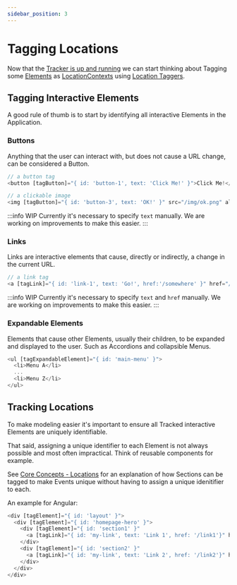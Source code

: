 ```yaml
---
sidebar_position: 3
---
```


# Tagging Locations

Now that the [Tracker is up and running](/tracking/how-to-guides/angular/getting-started.md) we can start thinking about Tagging some [Elements](/tracking/core-concepts/tagging.md#elements) as [LocationContexts](/taxonomy/reference/location-contexts/overview.md) using [Location Taggers](/tracking/api-reference/locationTaggers/overview.md).  

## Tagging Interactive Elements
A good rule of thumb is to start by identifying all interactive Elements in the Application. 

### Buttons
Anything that the user can interact with, but does not cause a URL change, can be considered a Button. 

```typescript jsx
// a button tag 
<button [tagButton]="{ id: 'button-1', text: 'Click Me!' }">Click Me!</button>

// a clickable image
<img [tagButton]="{ id: 'button-3', text: 'OK!' }" src="/img/ok.png" alt="OK!" />
```

:::info WIP
Currently it's necessary to specify `text` manually. We are working on improvements to make this easier.
:::


### Links
Links are interactive elements that cause, directly or indirectly, a change in the current URL.

```typescript jsx
// a link tag 
<a [tagLink]="{ id: 'link-1', text: 'Go!', href:'/somewhere' }" href="/somewhere">Go!</a>
```

:::info WIP
Currently it's necessary to specify `text` and `href` manually. We are working on improvements to make this easier.
:::


### Expandable Elements
Elements that cause other Elements, usually their children, to be expanded and displayed to the user. Such as Accordions and collapsible Menus. 

```typescript jsx
<ul [tagExpandableElement]="{ id: 'main-menu' }">
  <li>Menu A</li>
  ...
  <li>Menu Z</li>
</ul>
```



## Tracking Locations
To make modeling easier it's important to ensure all Tracked interactive Elements are uniquely identifiable.   

That said, assigning a unique identifier to each Element is not always possible and most often impractical. 
Think of reusable components for example.

See [Core Concepts - Locations](/tracking/core-concepts/locations.md#applying-locations) for an explanation 
of how Sections can be tagged to make Events unique without having to assign a unique idenitifier to each.

An example for Angular:
```js
<div [tagElement]="{ id: 'layout' }">
  <div [tagElement]="{ id: 'homepage-hero' }">
    <div [tagElement]="{ id: 'section1' }"
      <a [tagLink]="{ id: 'my-link', text: 'Link 1', href: '/link1'}" href="/link1">Link 1</a>
    </div>
    <div [tagElement]="{ id: 'section2' }"
      <a [tagLink]="{ id: 'my-link', text: 'Link 2', href: '/link2'}" href="/link2">Link 2</a>
    </div>
  </div>
</div>
```